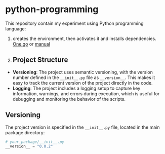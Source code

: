 # python-programming
This repository contain my experiment using Python programming language:
1. creates the environment, then activates it and installs dependencies. [One go](setup.bat)  or [manual](setup.md)
2. ## Project Structure
- **Versioning**: The project uses semantic versioning, with the version number defined in the `__init__.py` file as `__version__`. This makes it easy to track the current version of the project directly in the code.
- **Logging**: The project includes a logging setup to capture key information, warnings, and errors during execution, which is useful for debugging and monitoring the behavior of the scripts.

## Versioning

The project version is specified in the `__init__.py` file, located in the main package directory:

```python
# your_package/__init__.py
__version__ = "0.0.2"
